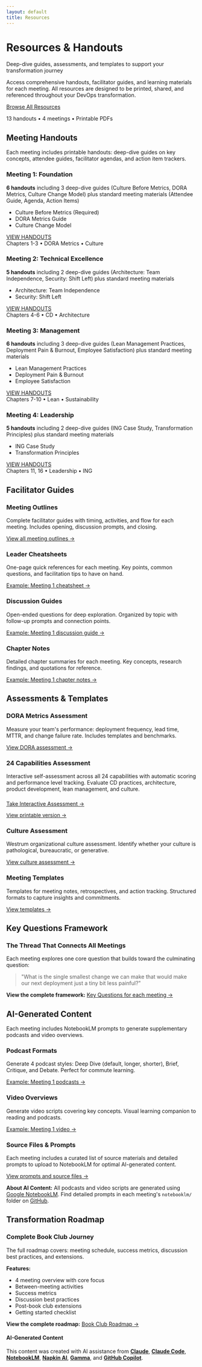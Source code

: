 ```yaml
---
layout: default
title: Resources
---
```


<div class="hero-banner" markdown="0">
<div class="hero-content">
<h1 class="hero-headline">Resources & Handouts</h1>
<p class="hero-subtitle">Deep-dive guides, assessments, and templates to support your transformation journey</p>
</div>
</div>

<div class="welcome-compact section-card" markdown="0">
<p>Access comprehensive handouts, facilitator guides, and learning materials for each meeting. All resources are designed to be printed, shared, and referenced throughout your DevOps transformation.</p>
<div class="welcome-cta">
<a href="#meeting-handouts" class="btn btn--primary-action">Browse All Resources</a>
<p class="welcome-cta-subtitle">13 handouts • 4 meetings • Printable PDFs</p>
</div>
</div>

<div class="page-container">

<div class="what-youll-learn-section section-card" markdown="0">
<h2><i class="fas fa-books"></i> Meeting Handouts</h2>
<p>Each meeting includes printable handouts: deep-dive guides on key concepts, attendee guides, facilitator agendas, and action item trackers.</p>

<div class="learning-highlights">
<div class="card-grid">

<!-- Meeting 1 Handouts -->
<div class="highlight-card meeting-1 dark-theme">
  <div class="card-header">
    <div class="highlight-icon">
      <i class="fas fa-chart-line" role="img" aria-label="Chart line"></i>
    </div>
    <h3>Meeting 1: Foundation</h3>
  </div>
  <p><strong>6 handouts</strong> including 3 deep-dive guides (Culture Before Metrics, DORA Metrics, Culture Change Model) plus standard meeting materials (Attendee Guide, Agenda, Action Items)</p>
  <ul class="resource-list">
    <li>Culture Before Metrics (Required)</li>
    <li>DORA Metrics Guide</li>
    <li>Culture Change Model</li>
  </ul>
  <div class="card-footer">
    <a href="https://github.com/mhenke/accelerate-devex-book-club-notebooklm/tree/main/resources/meetings/meeting-1/handouts" class="btn btn--primary-action meeting-badge meeting-badge--1">
      <span>VIEW HANDOUTS</span>
    </a>
    <div class="meeting-subtitle">Chapters 1-3 • DORA Metrics • Culture</div>
  </div>
</div>

<!-- Meeting 2 Handouts -->
<div class="highlight-card meeting-2 dark-theme">
  <div class="card-header">
    <div class="highlight-icon">
      <i class="fas fa-rocket" role="img" aria-label="Rocket"></i>
    </div>
    <h3>Meeting 2: Technical Excellence</h3>
  </div>
  <p><strong>5 handouts</strong> including 2 deep-dive guides (Architecture: Team Independence, Security: Shift Left) plus standard meeting materials</p>
  <ul class="resource-list">
    <li>Architecture: Team Independence</li>
    <li>Security: Shift Left</li>
  </ul>
  <div class="card-footer">
    <a href="https://github.com/mhenke/accelerate-devex-book-club-notebooklm/tree/main/resources/meetings/meeting-2/handouts" class="btn btn--primary-action meeting-badge meeting-badge--2">
      <span>VIEW HANDOUTS</span>
    </a>
    <div class="meeting-subtitle">Chapters 4-6 • CD • Architecture</div>
  </div>
</div>

<!-- Meeting 3 Handouts -->
<div class="highlight-card meeting-3 dark-theme">
  <div class="card-header">
    <div class="highlight-icon">
      <i class="fas fa-columns" role="img" aria-label="Columns"></i>
    </div>
    <h3>Meeting 3: Management</h3>
  </div>
  <p><strong>6 handouts</strong> including 3 deep-dive guides (Lean Management Practices, Deployment Pain & Burnout, Employee Satisfaction) plus standard meeting materials</p>
  <ul class="resource-list">
    <li>Lean Management Practices</li>
    <li>Deployment Pain & Burnout</li>
    <li>Employee Satisfaction</li>
  </ul>
  <div class="card-footer">
    <a href="https://github.com/mhenke/accelerate-devex-book-club-notebooklm/tree/main/resources/meetings/meeting-3/handouts" class="btn btn--primary-action meeting-badge meeting-badge--3">
      <span>VIEW HANDOUTS</span>
    </a>
    <div class="meeting-subtitle">Chapters 7-10 • Lean • Sustainability</div>
  </div>
</div>

<!-- Meeting 4 Handouts -->
<div class="highlight-card meeting-4 dark-theme">
  <div class="card-header">
    <div class="highlight-icon">
      <i class="fas fa-users" role="img" aria-label="Users"></i>
    </div>
    <h3>Meeting 4: Leadership</h3>
  </div>
  <p><strong>5 handouts</strong> including 2 deep-dive guides (ING Case Study, Transformation Principles) plus standard meeting materials</p>
  <ul class="resource-list">
    <li>ING Case Study</li>
    <li>Transformation Principles</li>
  </ul>
  <div class="card-footer">
    <a href="https://github.com/mhenke/accelerate-devex-book-club-notebooklm/tree/main/resources/meetings/meeting-4/handouts" class="btn btn--primary-action meeting-badge meeting-badge--4">
      <span>VIEW HANDOUTS</span>
    </a>
    <div class="meeting-subtitle">Chapters 11, 16 • Leadership • ING</div>
  </div>
</div>
</div>
</div>

<div class="section-card" markdown="0">
<h2><i class="fas fa-chalkboard-teacher"></i> Facilitator Guides</h2>

<div class="resource-callout-grid">
  <div class="resource-callout">
    <h3><i class="fas fa-map" aria-hidden="true"></i> Meeting Outlines</h3>
    <p>Complete facilitator guides with timing, activities, and flow for each meeting. Includes opening, discussion prompts, and closing.</p>
    <p><a href="https://github.com/mhenke/accelerate-devex-book-club-notebooklm/tree/main/resources/meetings/" class="resource-link">View all meeting outlines →</a></p>
  </div>

  <div class="resource-callout">
    <h3><i class="fas fa-clipboard-list" aria-hidden="true"></i> Leader Cheatsheets</h3>
    <p>One-page quick references for each meeting. Key points, common questions, and facilitation tips to have on hand.</p>
    <p><a href="https://github.com/mhenke/accelerate-devex-book-club-notebooklm/tree/main/resources/meetings/meeting-1/leadership/" class="resource-link">Example: Meeting 1 cheatsheet →</a></p>
  </div>

  <div class="resource-callout">
    <h3><i class="fas fa-comments" aria-hidden="true"></i> Discussion Guides</h3>
    <p>Open-ended questions for deep exploration. Organized by topic with follow-up prompts and connection points.</p>
    <p><a href="https://github.com/mhenke/accelerate-devex-book-club-notebooklm/tree/main/resources/meetings/meeting-1/leadership/" class="resource-link">Example: Meeting 1 discussion guide →</a></p>
  </div>

  <div class="resource-callout">
    <h3><i class="fas fa-book-open" aria-hidden="true"></i> Chapter Notes</h3>
    <p>Detailed chapter summaries for each meeting. Key concepts, research findings, and quotations for reference.</p>
    <p><a href="https://github.com/mhenke/accelerate-devex-book-club-notebooklm/tree/main/resources/meetings/meeting-1/" class="resource-link">Example: Meeting 1 chapter notes →</a></p>
  </div>
</div>
</div>

<div class="section-card" markdown="0">
<h2><i class="fas fa-clipboard-check"></i> Assessments & Templates</h2>

<div class="resource-callout-grid">
  <div class="resource-callout">
    <h3><i class="fas fa-tachometer-alt" aria-hidden="true"></i> DORA Metrics Assessment</h3>
    <p>Measure your team's performance: deployment frequency, lead time, MTTR, and change failure rate. Includes templates and benchmarks.</p>
    <p><a href="https://github.com/mhenke/accelerate-devex-book-club-notebooklm/tree/main/resources/assessments/" class="resource-link">View DORA assessment →</a></p>
  </div>

  <div class="resource-callout">
    <h3><i class="fas fa-tasks" aria-hidden="true"></i> 24 Capabilities Assessment</h3>
    <p>Interactive self-assessment across all 24 capabilities with automatic scoring and performance level tracking. Evaluate CD practices, architecture, product development, lean management, and culture.</p>
    <p><a href="/accelerate-devex-book-club-notebooklm/assessment" class="resource-link btn btn--primary-action" style="display: inline-block; margin-top: 0.5rem;">Take Interactive Assessment →</a></p>
    <p style="margin-top: 0.5rem; font-size: 0.85rem;"><a href="https://github.com/mhenke/accelerate-devex-book-club-notebooklm/blob/main/resources/assessments/24-capabilities-assessment.md" class="resource-link">View printable version →</a></p>
  </div>

  <div class="resource-callout">
    <h3><i class="fas fa-sitemap" aria-hidden="true"></i> Culture Assessment</h3>
    <p>Westrum organizational culture assessment. Identify whether your culture is pathological, bureaucratic, or generative.</p>
    <p><a href="https://github.com/mhenke/accelerate-devex-book-club-notebooklm/blob/main/resources/assessments/culture-assessment-worksheet.md" class="resource-link">View culture assessment →</a></p>
  </div>

  <div class="resource-callout">
    <h3><i class="fas fa-file-alt" aria-hidden="true"></i> Meeting Templates</h3>
    <p>Templates for meeting notes, retrospectives, and action tracking. Structured formats to capture insights and commitments.</p>
    <p><a href="https://github.com/mhenke/accelerate-devex-book-club-notebooklm/tree/main/resources/templates/" class="resource-link">View templates →</a></p>
  </div>
</div>
</div>

<div class="section-card" markdown="0">
<h2><i class="fas fa-question-circle"></i> Key Questions Framework</h2>

<div class="resource-callout warning-style">
  <h3><i class="fas fa-lightbulb" aria-hidden="true"></i> The Thread That Connects All Meetings</h3>
  <p>Each meeting explores one core question that builds toward the culminating question:</p>
  <blockquote>
    "What is the single smallest change we can make that would make our next deployment just a tiny bit less painful?"
  </blockquote>
  <p><strong>View the complete framework:</strong> <a href="https://github.com/mhenke/accelerate-devex-book-club-notebooklm/blob/main/resources/key-questions.md" class="resource-link">Key Questions for each meeting →</a></p>
</div>
</div>

<div class="section-card" markdown="0">
<h2><i class="fas fa-microphone-alt"></i> AI-Generated Content</h2>

<p>Each meeting includes NotebookLM prompts to generate supplementary podcasts and video overviews.</p>

<div class="resource-callout-grid">
  <div class="resource-callout">
    <h3><i class="fas fa-podcast" aria-hidden="true"></i> Podcast Formats</h3>
    <p>Generate 4 podcast styles: Deep Dive (default, longer, shorter), Brief, Critique, and Debate. Perfect for commute learning.</p>
    <p><a href="https://github.com/mhenke/accelerate-devex-book-club-notebooklm/tree/main/resources/meetings/meeting-1/notebooklm/" class="resource-link">Example: Meeting 1 podcasts →</a></p>
  </div>

  <div class="resource-callout">
    <h3><i class="fas fa-video" aria-hidden="true"></i> Video Overviews</h3>
    <p>Generate video scripts covering key concepts. Visual learning companion to reading and podcasts.</p>
    <p><a href="https://github.com/mhenke/accelerate-devex-book-club-notebooklm/tree/main/resources/meetings/meeting-1/notebooklm/" class="resource-link">Example: Meeting 1 video →</a></p>
  </div>

  <div class="resource-callout">
    <h3><i class="fas fa-file-upload" aria-hidden="true"></i> Source Files & Prompts</h3>
    <p>Each meeting includes a curated list of source materials and detailed prompts to upload to NotebookLM for optimal AI-generated content.</p>
    <p><a href="https://github.com/mhenke/accelerate-devex-book-club-notebooklm/tree/main/resources/meetings/meeting-1/notebooklm/" class="resource-link">View prompts and source files →</a></p>
  </div>
</div>

<div class="ai-content-info">
  <p><strong><i class="fas fa-info-circle"></i> About AI Content:</strong> All podcasts and video scripts are generated using <a href="https://notebooklm.google.com/" target="_blank" rel="noopener noreferrer">Google NotebookLM</a>. Find detailed prompts in each meeting's <code>notebooklm/</code> folder on <a href="https://github.com/mhenke/accelerate-devex-book-club-notebooklm/tree/main/resources/meetings/" target="_blank" rel="noopener noreferrer">GitHub</a>.</p>
</div>
</div>

<div class="section-card" markdown="0">
<h2><i class="fas fa-route"></i> Transformation Roadmap</h2>

<div class="resource-callout warning-style">
  <h3><i class="fas fa-map-marked-alt" aria-hidden="true"></i> Complete Book Club Journey</h3>
  <p>The full roadmap covers: meeting schedule, success metrics, discussion best practices, and extensions.</p>
  <p><strong>Features:</strong></p>
  <ul class="roadmap-features">
    <li>4 meeting overview with core focus</li>
    <li>Between-meeting activities</li>
    <li>Success metrics</li>
    <li>Discussion best practices</li>
    <li>Post-book club extensions</li>
    <li>Getting started checklist</li>
  </ul>
  <p><strong>View the complete roadmap:</strong> <a href="https://github.com/mhenke/accelerate-devex-book-club-notebooklm/blob/main/resources/book-club-roadmap.md" class="resource-link">Book Club Roadmap →</a></p>
</div>
</div>

</div>

<footer class="ai-attribution" markdown="0">
<div class="ai-attribution__icon">
<i class="fas fa-robot" aria-hidden="true"></i>
</div>
<div class="ai-attribution__content">
<h4 class="ai-attribution__title">AI-Generated Content</h4>
<p class="ai-attribution__text">This content was created with AI assistance from <strong><a href="https://claude.ai/" target="_blank" rel="noopener noreferrer">Claude</a></strong>, <strong><a href="https://www.anthropic.com/claude-code" target="_blank" rel="noopener noreferrer">Claude Code</a></strong>, <strong><a href="https://notebooklm.google.com/" target="_blank" rel="noopener noreferrer">NotebookLM</a></strong>, <strong><a href="https://www.napkin.ai/" target="_blank" rel="noopener noreferrer">Napkin AI</a></strong>, <strong><a href="https://gamma.app/" target="_blank" rel="noopener noreferrer">Gamma</a></strong>, and <strong><a href="https://github.com/features/copilot" target="_blank" rel="noopener noreferrer">GitHub Copilot</a></strong>.</p>
</div>
</footer>
